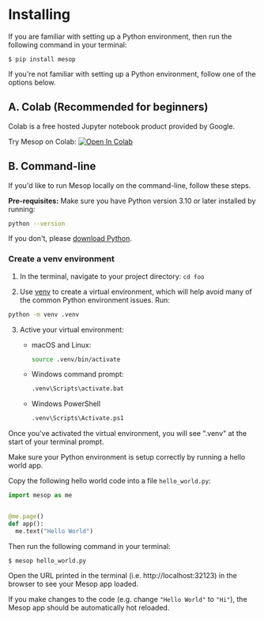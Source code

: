 # Installing

If you are familiar with setting up a Python environment, then run the following command in your terminal:

```shell
$ pip install mesop
```

If you're not familiar with setting up a Python environment, follow one of the options below.

## A. Colab (Recommended for beginners)

Colab is a free hosted Jupyter notebook product provided by Google.

Try Mesop on Colab: [![Open In Colab](../assets/colab.svg)](https://colab.research.google.com/github/google/mesop/blob/main/notebooks/mesop_colab_getting_started.ipynb)

## B. Command-line

If you'd like to run Mesop locally on the command-line, follow these steps.

**Pre-requisites:** Make sure you have Python version 3.10 or later installed by running:

```sh
python --version
```

If you don't, please [download Python](https://www.python.org/downloads/).

### Create a venv environment

1. In the terminal, navigate to your project directory: `cd foo`

2. Use [venv](https://docs.python.org/3/library/venv.html) to create a virtual environment, which will help avoid many of the common Python environment issues. Run:

```sh
python -m venv .venv
```

3. Active your virtual environment:

    - macOS and Linux:

        ```sh
        source .venv/bin/activate
        ```

    - Windows command prompt:

        ```sh
        .venv\Scripts\activate.bat
        ```

    - Windows PowerShell

        ```sh
        .venv\Scripts\Activate.ps1
        ```

Once you've activated the virtual environment, you will see ".venv" at the start of your terminal prompt.

Make sure your Python environment is setup correctly by running a hello world app.

Copy the following hello world code into a file `hello_world.py`:

```python title="hello_world.py"
import mesop as me


@me.page()
def app():
  me.text("Hello World")
```

Then run the following command in your terminal:

```shell
$ mesop hello_world.py
```

Open the URL printed in the terminal (i.e. http://localhost:32123) in the browser to see your Mesop app loaded.

If you make changes to the code (e.g. change `"Hello World"` to `"Hi"`), the Mesop app should be automatically hot reloaded.
